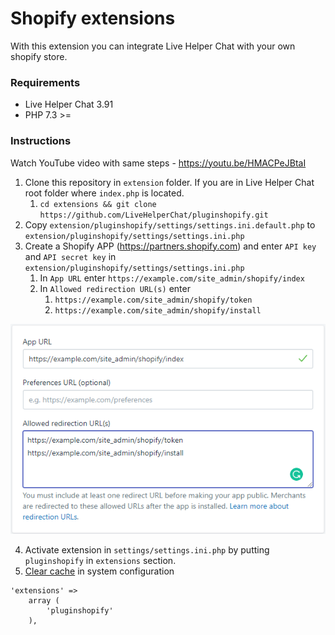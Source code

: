 Shopify extensions
==============

With this extension you can integrate Live Helper Chat with your own shopify store.

### Requirements

* Live Helper Chat 3.91
* PHP 7.3 >=

### Instructions

Watch YouTube video with same steps - https://youtu.be/HMACPeJBtaI

1. Clone this repository in `extension` folder. If you are in Live Helper Chat root folder where `index.php` is located.
   1. `cd extensions && git clone https://github.com/LiveHelperChat/pluginshopify.git`
2. Copy `extension/pluginshopify/settings/settings.ini.default.php` to `extension/pluginshopify/settings/settings.ini.php`
3. Create a Shopify APP (https://partners.shopify.com) and enter `API key` and `API secret key` in `extension/pluginshopify/settings/settings.ini.php`
    1. In `App URL` enter `https://example.com/site_admin/shopify/index`
    2. In `Allowed redirection URL(s)` enter
        1. `https://example.com/site_admin/shopify/token`
        2. `https://example.com/site_admin/shopify/install`

![See image](https://raw.githubusercontent.com/LiveHelperChat/pluginshopify/main/doc/shopify.png)

4. Activate extension in `settings/settings.ini.php` by putting `pluginshopify` in `extensions` section.
5. [Clear cache](https://doc.livehelperchat.com/docs/system/clearing-cache/) in system configuration

```
'extensions' =>
    array (
        'pluginshopify'
    ),
```

